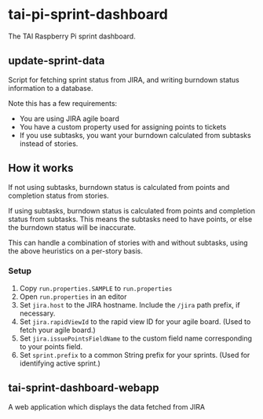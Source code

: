 # tai-pi-sprint-dashboard

The TAI Raspberry Pi sprint dashboard.

## update-sprint-data
Script for fetching sprint status from JIRA, and writing burndown status information to a database.

Note this has a few requirements:

* You are using JIRA agile board
* You have a custom property used for assigning points to tickets
* If you use subtasks, you want your burndown calculated from subtasks instead of stories. 

## How it works

If not using subtasks, burndown status is calculated from points and completion status from stories.

If using subtasks, burndown status is calculated from points and completion status from subtasks. This means the subtasks need to have points, or else the burndown status will be inaccurate.

This can handle a combination of stories with and without subtasks, using the above heuristics on a per-story basis.

### Setup

1. Copy `run.properties.SAMPLE` to `run.properties`
2. Open `run.properties` in an editor
3. Set `jira.host` to the JIRA hostname. Include the `/jira` path prefix, if necessary.
4. Set `jira.rapidViewId` to the rapid view ID for your agile board. (Used to fetch your agile board.)
5. Set `jira.issuePointsFieldName` to the custom field name corresponding to your points field.
6. Set `sprint.prefix` to a common String prefix for your sprints. (Used for identifying active sprint.)

## tai-sprint-dashboard-webapp ##
A web application which displays the data fetched from JIRA

